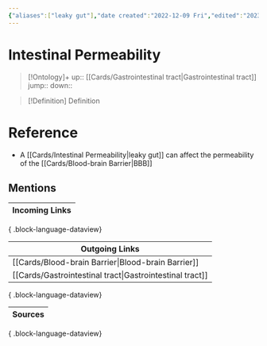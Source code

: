 ```yaml
---
{"aliases":["leaky gut"],"date created":"2022-12-09 Fri","edited":"2023-04-06 Thu","dg-publish":true,"permalink":"/cards/intestinal-permeability/","dgPassFrontmatter":true}
---
```


# Intestinal Permeability

> [!Ontology]+
> up:: [[Cards/Gastrointestinal tract\|Gastrointestinal tract]]
> jump::
> down:: 

> [!Definition] Definition

# Reference

- A [[Cards/Intestinal Permeability\|leaky gut]] can affect the permeability of the [[Cards/Blood-brain Barrier\|BBB]]

## Mentions

| Incoming Links |
| -------------- |

{ .block-language-dataview}

| Outgoing Links                                              |
| ----------------------------------------------------------- |
| [[Cards/Blood-brain Barrier\|Blood-brain Barrier]]       |
| [[Cards/Gastrointestinal tract\|Gastrointestinal tract]] |

{ .block-language-dataview}

| Sources |
| ------- |

{ .block-language-dataview}